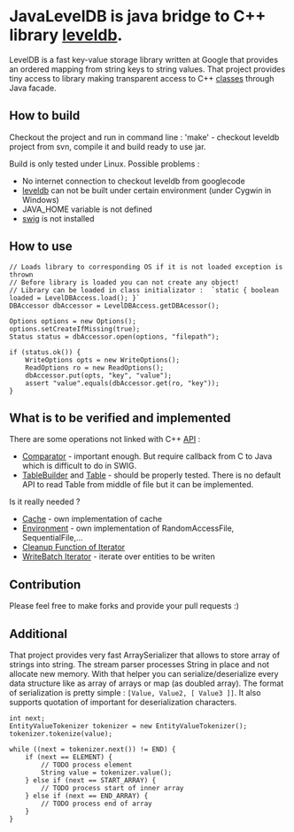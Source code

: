 JavaLevelDB is java bridge to C++ library [leveldb](http://code.google.com/p/leveldb/).
========
LevelDB is a fast key-value storage library written at Google that provides an ordered mapping from string keys to string values.
That project provides tiny access to library making transparent access to C++ [classes](http://code.google.com/p/leveldb/source/browse/#svn%2Ftrunk%2Finclude%2Fleveldb) through Java facade.

How to build
--------------------
Checkout the project and run in command line : 
        'make' - checkout leveldb project from svn, compile it and build ready to use jar.

Build is only tested under Linux. 
Possible problems : 

* No internet connection to checkout leveldb from googlecode
* [leveldb](http://code.google.com/p/leveldb/source/browse/trunk/build_detect_platform) can not be built under certain environment (under Cygwin in Windows)
* JAVA_HOME variable is not defined
* [swig](http://www.swig.org/) is not installed

How to use
-----------

	// Loads library to corresponding OS if it is not loaded exception is thrown
	// Before library is loaded you can not create any object!
	// Library can be loaded in class initializator :  `static { boolean loaded = LevelDBAccess.load(); }`
	DBAccessor dbAccessor = LevelDBAccess.getDBAcessor();
	
	Options options = new Options();
	options.setCreateIfMissing(true);
	Status status = dbAccessor.open(options, "filepath");
	
	if (status.ok()) {
		WriteOptions opts = new WriteOptions();
		ReadOptions ro = new ReadOptions();
		dbAccessor.put(opts, "key", "value");
		assert "value".equals(dbAccessor.get(ro, "key"));
	}
	

What is to be verified and implemented
--------------------
There are some operations not linked with C++ [API](http://code.google.com/p/leveldb/source/browse/#svn%2Ftrunk%2Finclude%2Fleveldb) : 

* [Comparator](http://code.google.com/p/leveldb/source/browse/trunk/include/leveldb/comparator.h) - important enough. But require callback from C to Java which is difficult to do in SWIG. 
* [TableBuilder](http://code.google.com/p/leveldb/source/browse/trunk/include/leveldb/table_builder.h) and [Table](http://code.google.com/p/leveldb/source/browse/trunk/include/leveldb/table.h) - should be properly tested. There is no default API to read Table from middle of file but it can be implemented. 


Is it really needed ?

* [Cache](http://code.google.com/p/leveldb/source/browse/trunk/include/leveldb/cache.h) - own implementation of cache 
* [Environment](http://code.google.com/p/leveldb/source/browse/trunk/include/leveldb/env.h) - own implementation of RandomAccessFile, SequentialFile,...
* [Cleanup Function of Iterator](http://code.google.com/p/leveldb/source/browse/trunk/include/leveldb/iterator.h) 
* [WriteBatch Iterator](http://code.google.com/p/leveldb/source/browse/trunk/include/leveldb/write_batch.h) - iterate over entities to be writen


Contribution
--------------------
Please feel free to make forks and provide your pull requests :)


Additional
--------------------

That project provides very fast ArraySerializer that allows to store array of strings into string. The stream parser processes String in place and not allocate new memory.
With that helper you can serialize/deserialize every data structure like as array of arrays or map (as doubled array).
The format of serialization is pretty simple : `[Value, Value2, [ Value3 ]]`. It also supports quotation of important for deserialization characters. 

	int next;
	EntityValueTokenizer tokenizer = new EntityValueTokenizer();
	tokenizer.tokenize(value);

	while ((next = tokenizer.next()) != END) {
		if (next == ELEMENT) {
			// TODO process element 
			String value = tokenizer.value();
		} else if (next == START_ARRAY) {
			// TODO process start of inner array
		} else if (next == END_ARRAY) {
			// TODO process end of array
		}
	}

